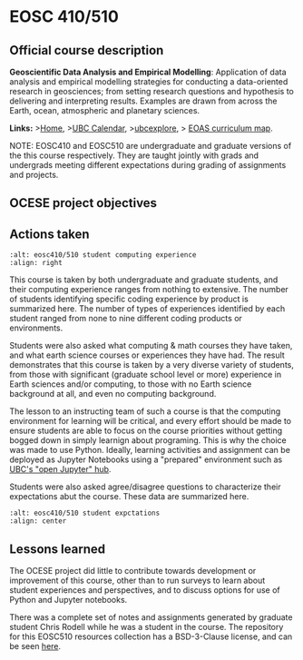 # EOSC 410/510

## Official course description

**Geoscientific Data Analysis and Empirical Modelling**: Application of data analysis and empirical modelling strategies for conducting a data-oriented research in geosciences; from setting research questions and hypothesis to delivering and interpreting results. Examples are drawn from across the Earth, ocean, atmospheric and planetary sciences.

**Links:**
\>[Home](https://www.eoas.ubc.ca/academics/courses/eosc410),
\>[UBC Calendar](https://courses.students.ubc.ca/cs/courseschedule?pname=subjarea&tname=subj-course&dept=EOSC&course=410),
\>[ubcexplore](https://ubcexplorer.io/course/EOSC/410),
\> [EOAS curriculum map](https://www.eoas.ubc.ca/~quest/eoas-only.html).

NOTE: EOSC410 and EOSC510 are undergraduate and graduate versions of the this course respectively. They are taught jointly with grads and undergrads meeting different expectations during grading of assignments and projects.

## OCESE project objectives

## Actions taken

```{image} images/experience-410-510-sep2020.png
:alt: eosc410/510 student computing experience
:align: right
```

This course is taken by both undergraduate and graduate students, and their computing experience ranges from nothing to extensive. The number of students identifying specific coding experience by product is summarized here. The number of types of experiences identified by each student ranged from none to nine different coding products or environments.

Students were also asked what computing & math courses they have taken, and what earth science courses or experiences they have had. The result demonstrates that this course is taken by a very diverse variety of students, from those with significant (graduate school level or more) experience in Earth sciences and/or computing, to those with no Earth science background at all, and even no computing background.

The lesson to an instructing team of such a course is that the computing environment for learning will be critical, and every effort should be made to ensure students are able to focus on the course priorities without getting bogged down in simply learnign about programing. This is why the choice was made to use Python. Ideally, learning activities and assignment can be deployed as Jupyter Notebooks using a "prepared" environment such as [UBC's "open Jupyter" hub](https://lthub.ubc.ca/guides/jupyterhub-instructor-guide/).

Students were also asked agree/disagree questions to characterize their expectations abut the course. These data are summarized here.

```{image} images/eosc410-510-expectations.png
:alt: eosc410/510 student expctations
:align: center
```

## Lessons learned

The OCESE project did little to contribute towards development or improvement of this course, other than to run surveys to learn about student experiences and perspectives, and to discuss options for use of Python and Jupyter notebooks.

There was a complete set of notes and assignments generated by graduate student Chris Rodell while he was a student in the course. The repository for this EOSC510 resources collection has a BSD-3-Clause license, and can be seen [here](https://github.com/eoas-ubc/eosc510/tree/master).